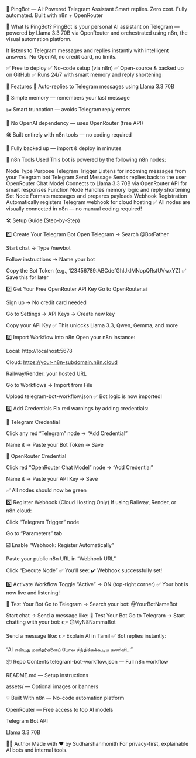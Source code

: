 🤖 PingBot — AI-Powered Telegram Assistant
Smart replies. Zero cost. Fully automated. Built with n8n + OpenRouter

🚀 What Is PingBot?
PingBot is your personal AI assistant on Telegram — powered by Llama 3.3 70B via OpenRouter and orchestrated using n8n, the visual automation platform.

It listens to Telegram messages and replies instantly with intelligent answers. No OpenAI, no credit card, no limits.

✅ Free to deploy ✅ No-code setup (via n8n) ✅ Open-source & backed up on GitHub ✅ Runs 24/7 with smart memory and reply shortening

🧠 Features
🔁 Auto-replies to Telegram messages using Llama 3.3 70B

🧠 Simple memory — remembers your last message

✂️ Smart truncation — avoids Telegram reply errors

🔐 No OpenAI dependency — uses OpenRouter (free API)

🛠️ Built entirely with n8n tools — no coding required

💾 Fully backed up — import & deploy in minutes

🧰 n8n Tools Used
This bot is powered by the following n8n nodes:

Node Type	Purpose
Telegram Trigger	Listens for incoming messages from your Telegram bot
Telegram Send Message	Sends replies back to the user
OpenRouter Chat Model	Connects to Llama 3.3 70B via OpenRouter API for smart responses
Function Node	Handles memory logic and reply shortening
Set Node	Formats messages and prepares payloads
Webhook Registration	Automatically registers Telegram webhook for cloud hosting
✅ All nodes are visually connected in n8n — no manual coding required!

🛠️ Setup Guide (Step-by-Step)


1️⃣ Create Your Telegram Bot
Open Telegram → Search @BotFather

Start chat → Type /newbot

Follow instructions → Name your bot

Copy the Bot Token (e.g., 123456789:ABCdefGhIJklMNopQRstUVwxYZ) ✅ Save this for later

2️⃣ Get Your Free OpenRouter API Key
Go to OpenRouter.ai

Sign up → No credit card needed

Go to Settings → API Keys → Create new key

Copy your API Key ✅ This unlocks Llama 3.3, Qwen, Gemma, and more

3️⃣ Import Workflow into n8n
Open your n8n instance:

Local: http://localhost:5678

Cloud: https://your-n8n-subdomain.n8n.cloud

Railway/Render: your hosted URL

Go to Workflows → Import from File

Upload telegram-bot-workflow.json ✅ Bot logic is now imported!

4️⃣ Add Credentials
Fix red warnings by adding credentials:

🔹 Telegram Credential

Click any red “Telegram” node → “Add Credential”

Name it → Paste your Bot Token → Save

🔹 OpenRouter Credential

Click red “OpenRouter Chat Model” node → “Add Credential”

Name it → Paste your API Key → Save

✅ All nodes should now be green

5️⃣ Register Webhook (Cloud Hosting Only)
If using Railway, Render, or n8n.cloud:

Click “Telegram Trigger” node

Go to “Parameters” tab

☑️ Enable “Webhook: Register Automatically”

Paste your public n8n URL in “Webhook URL”

Click “Execute Node” ✅ You’ll see: ✔️ Webhook successfully set!

6️⃣ Activate Workflow
Toggle “Active” → ON (top-right corner) ✅ Your bot is now live and listening!

🧪 Test Your Bot
Go to Telegram → Search your bot: @YourBotNameBot

Start chat → Send a message like:
🧪 Test Your Bot
Go to Telegram → Start chatting with your bot: 👉 @MyN8NammaBot

Send a message like:
👉 Explain AI in Tamil
✅ Bot replies instantly:

“AI என்பது மனிதர்களைப் போல சிந்திக்கக்கூடிய கணினி…”

📦 Repo Contents
telegram-bot-workflow.json — Full n8n workflow

README.md — Setup instructions

assets/ — Optional images or banners

💡 Built With
n8n — No-code automation platform

OpenRouter — Free access to top AI models

Telegram Bot API

Llama 3.3 70B

🧑‍💻 Author
Made with ❤️ by Sudharshanmonith For privacy-first, explainable AI bots and internal tools.
